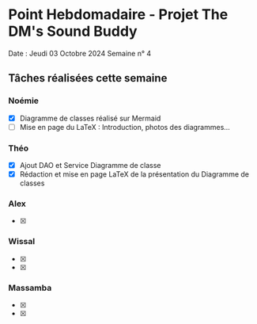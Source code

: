 # Point Hebdomadaire - Projet The DM's Sound Buddy


Date : Jeudi 03 Octobre 2024
Semaine n° 4

## Tâches réalisées cette semaine

### Noémie

- [x] Diagramme de classes réalisé sur Mermaid
- [ ] Mise en page du LaTeX : Introduction, photos des diagrammes...

### Théo

- [x] Ajout DAO et Service Diagramme de classe
- [x] Rédaction et mise en page LaTeX de la présentation du Diagramme de classes

### Alex

- [x]

### Wissal

- [x]
- [x]

### Massamba

- [x]
- [x]
